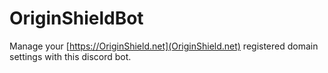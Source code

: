 # OriginShieldBot
Manage your [https://OriginShield.net](OriginShield.net) registered domain settings with this discord bot.
